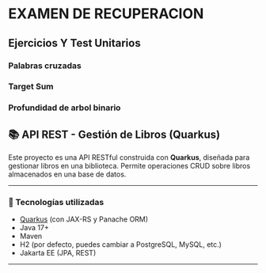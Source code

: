 # EXAMEN DE RECUPERACION
## Ejercicios Y Test Unitarios
### Palabras cruzadas
### Target Sum
### Profundidad de arbol binario
## 📚 API REST - Gestión de Libros (Quarkus)

Este proyecto es una API RESTful construida con **Quarkus**, diseñada para gestionar libros en una biblioteca. Permite operaciones CRUD sobre libros almacenados en una base de datos.

---

### 🚀 Tecnologías utilizadas

- [Quarkus](https://quarkus.io/) (con JAX-RS y Panache ORM)
- Java 17+
- Maven
- H2 (por defecto, puedes cambiar a PostgreSQL, MySQL, etc.)
- Jakarta EE (JPA, REST)

---

